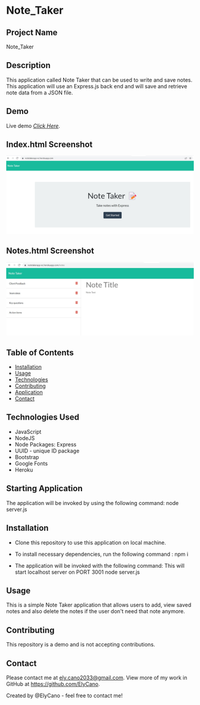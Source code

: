 # Note_Taker

## Project Name

Note_Taker

## Description

This application called Note Taker that can be used to write and save notes. This application will use an Express.js back end and will save and retrieve note data from a JSON file.

## Demo

Live demo [_Click Here_](https://watch.screencastify.com/v/oN4Mi2PjYA01vqLyfVBF). <!-- If you have the project hosted somewhere, include the link here. -->

## Index.html Screenshot

![Index.html-pic](https://github.com/ElyCano/Notes/blob/main/public/assets/img/index.html.jpg)

## Notes.html Screenshot

![Notes.html-pic](https://github.com/ElyCano/Notes/blob/main/public/assets/img/notes.html.jpg)

## Table of Contents

- [Installation](#Installation)
- [Usage](#Usage)
- [Technologies](#Technologies_Used)
- [Contributing](#Contributing)
- [Application](#Starting_Application)
- [Contact](#Contact)

## Technologies Used

- JavaScript
- NodeJS
- Node Packages: Express
- UUID - unique ID package
- Bootstrap
- Google Fonts
- Heroku

## Starting Application

The application will be invoked by using the following command:
node server.js

## Installation

- Clone this repository to use this application on local machine.

- To install necessary dependencies, run the following command :
  npm i

- The application will be invoked with the following command: This will start localhost server on PORT 3001
  node server.js

## Usage

This is a simple Note Taker application that allows users to add, view saved notes and also delete the notes if the user don't need that note anymore.

## Contributing

This repository is a demo and is not accepting contributions.

## Contact

Please contact me at ely.cano2033@gmail.com. View more of my work in GitHub at https://github.com/ElyCano.

Created by @ElyCano - feel free to contact me!
